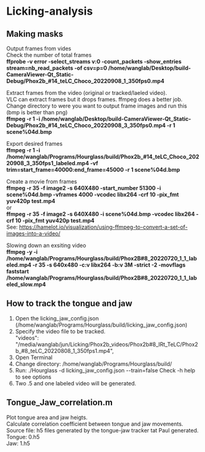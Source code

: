 # Licking-analysis

## Making masks
Output frames from vides  
Check the number of total frames  
**ffprobe -v error -select_streams v:0 -count_packets -show_entries stream=nb_read_packets -of csv=p=0 /home/wanglab/Desktop/build-CameraViewer-Qt_Static-Debug/Phox2b_#14_teLC_Choco_20220908_1_350fps0.mp4**  

Extract frames from the video (original or tracked/laeled video).  
VLC can extract frames but it drops frames. ffmpeg does a better job.  
Change directory to were you want to output frame images and run this (bmp is better than png)  
**ffmpeg -r 1 -i /home/wanglab/Desktop/build-CameraViewer-Qt_Static-Debug/Phox2b_#14_teLC_Choco_20220908_3_350fps0.mp4 -r 1 scene%04d.bmp**  

Export desired frames   
**ffmpeg -r 1 -i /home/wanglab/Programs/Hourglass/build/Phox2b_#14_teLC_Choco_20220908_3_350fps1_labeled.mp4 -vf trim=start_frame=40000:end_frame=45000 -r 1 scene%04d.bmp**

Create a movie from frames  
**ffmpeg -r 35 -f image2 -s 640X480 -start_number 51300 -i scene%04d.bmp -vframes 4000 -vcodec libx264 -crf 10 -pix_fmt yuv420p test.mp4**  
or  
**ffmpeg -r 35 -f image2 -s 640X480 -i scene%04d.bmp -vcodec libx264 -crf 10 -pix_fmt yuv420p test.mp4**  
See: https://hamelot.io/visualization/using-ffmpeg-to-convert-a-set-of-images-into-a-video/  

Slowing down an exsiting video  
**ffmpeg -y -i /home/wanglab/Programs/Hourglass/build/Phox2B#8_20220720_1_1_labeled.mp4 -r 35 -s 640x480 -c:v libx264 -b:v 3M -strict -2 -movflags faststart /home/wanglab/Programs/Hourglass/build/Phox2B#8_20220720_1_1_labeled_slow.mp4**   

 ## How to track the tongue and jaw
 1. Open the licking_jaw_config.json (/home/wanglab/Programs/Hourglass/build/licking_jaw_config.json)
 2. Specify the video file to be tracked.  
    "videos": "/media/wanglab/jun/Licking/Phox2b_videos/Phox2b#8_IRt_TeLC/Phox2b_#8_teLC_20220808_1_350fps1.mp4",   
 3. Open Terminal
 4. Change directory: /home/wanglab/Programs/Hourglass/build/  
 5. Run: ./Hourglass -d licking_jaw_config.json --train=false
    Check -h help to see options
 6. Two .5 and one labeled video will be generated. 
  
 ## Tongue_Jaw_correlation.m  
  Plot tongue area and jaw heigts.  
  Calculate correlation coefficient between tongue and jaw movements.  
  Source file: h5 files generated by the tongue-jaw tracker tat Paul generated.  
  Tongue: 0.h5   
  Jaw: 1.h5  
